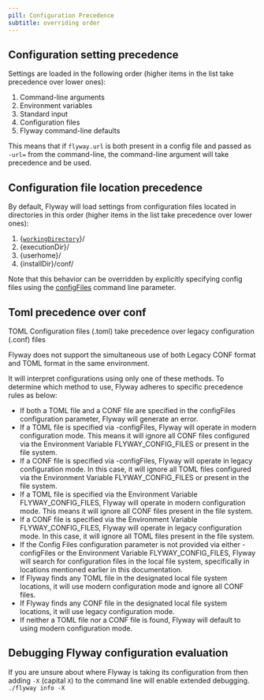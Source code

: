 ```yaml
---
pill: Configuration Precedence
subtitle: overriding order
---
```


## Configuration setting precedence

Settings are loaded in the following order (higher items in the list take precedence over lower ones):

1. Command-line arguments
1. Environment variables
1. Standard input
1. Configuration files
1. Flyway command-line defaults

This means that if `flyway.url` is both present in a config file and passed as `-url=` from the command-line,
the command-line argument will take precedence and be used.

## Configuration file location precedence

By default, Flyway will load settings from configuration files located in directories in this order (higher items in the list take precedence over lower ones):

1. {[`workingDirectory`](<Command-line Parameters/Working Directory Parameter>)}/
1. {executionDir}/
1. {userhome}/
1. {installDir}/conf/

Note that this behavior can be overridden by explicitly specifying config files using the [configFiles](<Command-line Parameters/Config Files Parameter>) command line parameter.

## Toml precedence over conf

TOML Configuration files (<filename>.toml) take precedence over legacy configuration (<filename>.conf) files

Flyway does not support the simultaneous use of both Legacy CONF format and TOML format in the same environment.

It will interpret configurations using only one of these methods. To determine which method to use, Flyway adheres to specific precedence rules as below:

* If both a TOML file and a CONF file are specified in the configFiles configuration parameter, Flyway will generate an error.
* If a TOML file is specified via -configFiles, Flyway will operate in modern configuration mode. This means it will ignore all CONF files configured via the Environment Variable FLYWAY_CONFIG_FILES or present in the file system.
* If a CONF file is specified via -configFiles, Flyway will operate in legacy configuration mode. In this case, it will ignore all TOML files configured via the Environment Variable FLYWAY_CONFIG_FILES or present in the file system.
* If a TOML file is specified via the Environment Variable FLYWAY_CONFIG_FILES, Flyway will operate in modern configuration mode. This means it will ignore all CONF files present in the file system.
* If a CONF file is specified via the Environment Variable FLYWAY_CONFIG_FILES, Flyway will operate in legacy configuration mode. In this case, it will ignore all TOML files present in the file system.
* If the Config Files configuration parameter is not provided via either -configFiles or the Environment Variable FLYWAY_CONFIG_FILES, Flyway will search for configuration files in the local file system, specifically in locations mentioned earlier in this documentation.
* If Flyway finds any TOML file in the designated local file system locations, it will use modern configuration mode and ignore all CONF files.
* If Flyway finds any CONF file in the designated local file system locations, it will use legacy configuration mode.
* If neither a TOML file nor a CONF file is found, Flyway will default to using modern configuration mode.

## Debugging Flyway configuration evaluation

If you are unsure about where Flyway is taking its configuration from then adding `-X` (capital `X`) to the command line will enable extended debugging.
`./flyway info -X`
